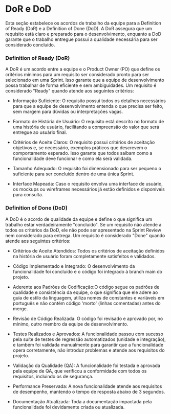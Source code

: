 # DoR e DoD 
Esta seção estabelece os acordos de trabalho da equipe para a Definition of Ready (DoR) e a Definition of Done (DoD). A DoR assegura que um requisito está claro e preparado para o desenvolvimento, enquanto a DoD garante que o trabalho entregue possui a qualidade necessária para ser considerado concluído.

### Definition of Ready (DoR) 
A DoR é um acordo entre a equipe e o Product Owner (PO) que define os critérios mínimos para um requisito ser considerado pronto para ser selecionado em uma Sprint. Isso garante que a equipe de desenvolvimento possa trabalhar de forma eficiente e sem ambiguidades.
Um requisito é considerado "Ready" quando atende aos seguintes critérios:

* Informação Suficiente: O requisito possui todos os detalhes necessários para que a equipe de desenvolvimento entenda o que precisa ser feito, sem margem para dúvidas ou interpretações vagas.

* Formato de História de Usuário: O requisito está descrito no formato de uma história de usuário, facilitando a compreensão do valor que será entregue ao usuário final.

* Critérios de Aceite Claros: O requisito possui critérios de aceitação objetivos e, se necessário, exemplos práticos que descrevem o comportamento esperado. Isso garante que todos saibam como a funcionalidade deve funcionar e como ela será validada.

* Tamanho Adequado: O requisito foi dimensionado para ser pequeno o suficiente para ser concluído dentro de uma única Sprint.

* Interface Mapeada: Caso o requisito envolva uma interface de usuário, os mockups ou wireframes necessários já estão definidos e disponíveis para consulta.

### Definition of Done (DoD) 
A DoD é o acordo de qualidade da equipe e define o que significa um trabalho estar verdadeiramente "concluído". Se um requisito não atende a todos os critérios da DoD, ele não pode ser apresentado na Sprint Review nem considerado para entrega.
Um requisito é considerado "Done" quando atende aos seguintes critérios:


* Critérios de Aceite Atendidos: Todos os critérios de aceitação definidos na história de usuário foram completamente satisfeitos e validados.

* Código Implementado e Integrado: O desenvolvimento da funcionalidade foi concluído e o código foi integrado à branch main do projeto.

* Aderente aos Padrões de Codificação:O código segue os padrões de qualidade e consistência da equipe, o que significa que ele adere ao guia de estilo da linguagem, utiliza nomes de constantes e variáveis em português e não contém código 'morto' (linhas comentadas) antes do merge.

* Revisão de Código Realizada: O código foi revisado e aprovado por, no mínimo, outro membro da equipe de desenvolvimento.

* Testes Realizados e Aprovados: A funcionalidade passou com sucesso pela suíte de testes de regressão automatizados (unidade e integração), e também foi validada manualmente para garantir que a funcionalidade opera corretamente, não introduz problemas e atende aos requisitos do projeto.

* Validação da Qualidade (QA): A funcionalidade foi testada e aprovada pela equipe de QA, que verificou a conformidade com todos os requisitos, incluindo os de segurança.

* Performance Preservada: A nova funcionalidade atende aos requisitos de desempenho, mantendo o tempo de resposta abaixo de 3 segundos.

* Documentação Atualizada: Toda a documentação impactada pela funcionalidade foi devidamente criada ou atualizada.

